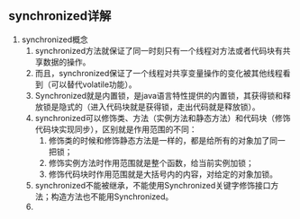 ## synchronized详解

1. synchronized概念
    1. synchronized方法就保证了同一时刻只有一个线程对方法或者代码块有共享数据的操作。
    2. 而且，synchronized保证了一个线程对共享变量操作的变化被其他线程看到（可以替代volatile功能）。
    3. Synchronized就是内置锁，是java语言特性提供的内置锁，其获得锁和释放锁是隐式的（进入代码块就是获得锁，走出代码就是释放锁）。
    4. synchronized可以修饰类、方法（实例方法和静态方法）和代码块（修饰代码块实现同步），区别就是作用范围的不同：
        1. 修饰类的时候和修饰静态方法是一样的，都是给所有的对象加了同一把锁；
        2. 修饰实例方法时作用范围就是整个函数，给当前实例加锁；
        3. 修饰代码块时作用范围就是大括号内的内容，对给定的对象加锁。
    5. synchronized不能被继承，不能使用Synchronized关键字修饰接口方法；构造方法也不能用Synchronized。
    6. 
